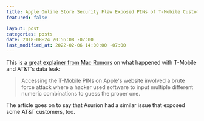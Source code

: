 ```yaml
---
title: Apple Online Store Security Flaw Exposed PINs of T-Mobile Customers
featured: false

layout: post
categories: posts
date: 2018-08-24 20:56:08 -07:00
last_modified_at: 2022-02-06 14:00:00 -07:00
---
```


This is [a great explainer from Mac Rumors](https://www.macrumors.com/2018/08/24/apple-store-flaw-t-mobile-pins-exposed/) on what happened with T-Mobile and AT&T's data leak:

> Accessing the T-Mobile PINs on Apple's website involved a brute force attack where a hacker used software to input multiple different numeric combinations to guess the proper one.

The article goes on to say that Asurion had a similar issue that exposed some AT&T customers, too.

